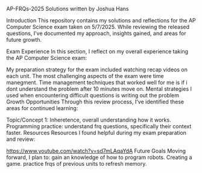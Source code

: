 AP-FRQs-2025
Solutions written by Joshua Hans

Introduction
This repository contains my solutions and reflections for the AP Computer Science exam taken on 5/7/2025. While reviewing the released questions, I've documented my approach, insights gained, and areas for future growth.

Exam Experience
In this section, I reflect on my overall experience taking the AP Computer Science exam:

My preparation strategy for the exam included watching recap videos on each unit.
The most challenging aspects of the exam were time manegment.
Time management techniques that worked well for me is if i dont understand the problem after 10 minutes move on.
Mental strategies I used when encountering difficult questions is writing out the problem
Growth Opportunities
Through this review process, I've identified these areas for continued learning:

Topic/Concept 1: Inheretence, overall understanding how it works.
Programming practice: understand frq questions, specifically their context faster.
Resources
Resources I found helpful during my exam preparation and review:

https://www.youtube.com/watch?v=sd7mLAqaYdA
Future Goals
Moving forward, I plan to:
gain an knowledge of how to program robots.
Creating a game.
practice frqs of previous units to refresh memory.

